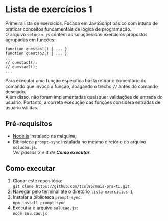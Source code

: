 # Lista de exercícios 1
Primeira lista de exercícios. Focada em JavaScript básico com intuito de praticar conceitos fundamentais de lógica de programação.  
O arquivo `solucao.js` contém as soluções dos exercícios propostos agrupadas em funções:
```
function questao1() { ... }  
function questao2() { ... }  
...  
// questao1();  
// questao2();  
...  
```
Para executar uma função específica basta retirar o comentário do comando que invoca a função, apagando o trecho `//` antes do comando desejado.  
Além disso, não foram implementadas quaisquer validações de entrada do usuário. Portanto, a correta execução das funções considera entradas de usuário válidas.
## Pré-requisitos
* [Node.js](https://nodejs.org/en/download) instalado na máquina;
* Biblioteca `prompt-sync` instalada no mesmo diretório do arquivo `solucao.js`.  
*Ver passos 3 e 4 de **Como executar**.*
## Como executar
1. Clonar este repositório:  
`git clone https://github.com/tcsl96/mais-pra-ti.git`
2. Navegar pelo terminal até o diretório `lista-exercicios-1`;
3. Instalar a biblioteca `prompt-sync`:  
`npm install prompt-sync`
4. Executar o arquivo `solucao.js`:  
`node solucao.js`